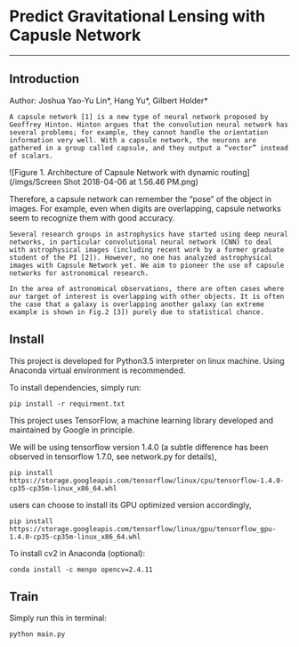 # Predict Gravitational Lensing with Capusle Network

---

## Introduction

Author: Joshua Yao-Yu Lin\*, Hang Yu\*, Gilbert Holder\*

    A capsule network [1] is a new type of neural network proposed by Geoffrey Hinton. Hinton argues that the convolution neural network has several problems; for example, they cannot handle the orientation information very well. With a capsule network, the neurons are gathered in a group called capsule, and they output a “vector” instead of scalars.

![Figure 1. Architecture of Capsule Network with dynamic routing](/imgs/Screen Shot 2018-04-06 at 1.56.46 PM.png)

Therefore, a capsule network can remember the “pose” of the object in images. For example, even when digits are overlapping, capsule networks seem to recognize them with good accuracy.

    Several research groups in astrophysics have started using deep neural networks, in particular convolutional neural network (CNN) to deal with astrophysical images (including recent work by a former graduate student of the PI [2]). However, no one has analyzed astrophysical images with Capsule Network yet. We aim to pioneer the use of capsule networks for astronomical research.
 
    In the area of astronomical observations, there are often cases where our target of interest is overlapping with other objects. It is often the case that a galaxy is overlapping another galaxy (an extreme example is shown in Fig.2 [3]) purely due to statistical chance. 

## Install

This project is developed for Python3.5 interpreter on linux machine. Using Anaconda virtual environment is recommended.

To install dependencies, simply run:

```pip install -r requirment.txt```

This project uses TensorFlow, a machine learning library developed and maintained by Google in principle.

We will be using tensorflow version 1.4.0 (a subtle difference has been observed in tensorflow 1.7.0, see network.py for details),

```pip install https://storage.googleapis.com/tensorflow/linux/cpu/tensorflow-1.4.0-cp35-cp35m-linux_x86_64.whl```

users can choose to install its GPU optimized version accordingly,

```pip install https://storage.googleapis.com/tensorflow/linux/gpu/tensorflow_gpu-1.4.0-cp35-cp35m-linux_x86_64.whl```

To install cv2 in Anaconda (optional):

```conda install -c menpo opencv=2.4.11```

## Train

Simply run this in terminal:

```python main.py```

